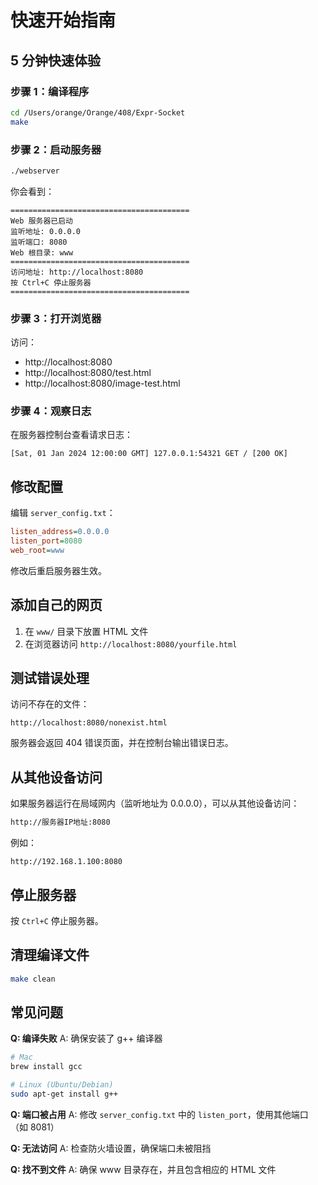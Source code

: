 # 快速开始指南

## 5 分钟快速体验

### 步骤 1：编译程序

```bash
cd /Users/orange/Orange/408/Expr-Socket
make
```

### 步骤 2：启动服务器

```bash
./webserver
```

你会看到：
```
========================================
Web 服务器已启动
监听地址: 0.0.0.0
监听端口: 8080
Web 根目录: www
========================================
访问地址: http://localhost:8080
按 Ctrl+C 停止服务器
========================================
```

### 步骤 3：打开浏览器

访问：
- http://localhost:8080
- http://localhost:8080/test.html
- http://localhost:8080/image-test.html

### 步骤 4：观察日志

在服务器控制台查看请求日志：
```
[Sat, 01 Jan 2024 12:00:00 GMT] 127.0.0.1:54321 GET / [200 OK]
```

## 修改配置

编辑 `server_config.txt`：

```ini
listen_address=0.0.0.0
listen_port=8080
web_root=www
```

修改后重启服务器生效。

## 添加自己的网页

1. 在 `www/` 目录下放置 HTML 文件
2. 在浏览器访问 `http://localhost:8080/yourfile.html`

## 测试错误处理

访问不存在的文件：
```
http://localhost:8080/nonexist.html
```

服务器会返回 404 错误页面，并在控制台输出错误日志。

## 从其他设备访问

如果服务器运行在局域网内（监听地址为 0.0.0.0），可以从其他设备访问：

```bash
http://服务器IP地址:8080
```

例如：
```
http://192.168.1.100:8080
```

## 停止服务器

按 `Ctrl+C` 停止服务器。

## 清理编译文件

```bash
make clean
```

## 常见问题

**Q: 编译失败**
A: 确保安装了 g++ 编译器
```bash
# Mac
brew install gcc

# Linux (Ubuntu/Debian)
sudo apt-get install g++
```

**Q: 端口被占用**
A: 修改 `server_config.txt` 中的 `listen_port`，使用其他端口（如 8081）

**Q: 无法访问**
A: 检查防火墙设置，确保端口未被阻挡

**Q: 找不到文件**
A: 确保 www 目录存在，并且包含相应的 HTML 文件

